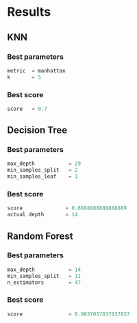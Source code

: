 # Results

## KNN

### Best parameters
    
```python
metric  = manhattan
k       = 5
```

### Best score

```python
score   = 0.7
```

## Decision Tree

### Best parameters

```python
max_depth           = 29
min_samples_split   = 2
min_samples_leaf    = 1
```

### Best score

```python
score              = 0.6888888888888889
actual depth       = 14
```

## Random Forest

### Best parameters

```python
max_depth           = 14
min_samples_split   = 11
n_estimators        = 47 
```

### Best score

```python
score               = 0.9037037037037037
```